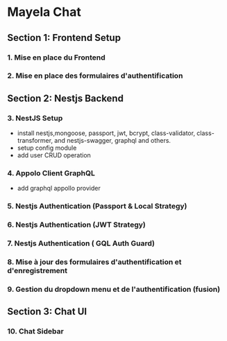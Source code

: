 # Mayela Chat

## Section 1: Frontend Setup

### 1. Mise en place du Frontend

### 2. Mise en place des formulaires d'authentification

## Section 2: Nestjs Backend

### 3. NestJS Setup

- install nestjs,mongoose, passport, jwt, bcrypt, class-validator, class-transformer, and nestjs-swagger, graphql and others.
- setup config module
- add user CRUD operation

### 4. Appolo Client GraphQL

- add graphql appollo provider

### 5. Nestjs Authentication (Passport & Local Strategy)

### 6. Nestjs Authentication (JWT Strategy)

### 7. Nestjs Authentication ( GQL Auth Guard)

### 8. Mise à jour des formulaires d'authentification et d'enregistrement

### 9. Gestion du dropdown menu et de l'authentification (fusion)

## Section 3: Chat UI

### 10. Chat Sidebar
